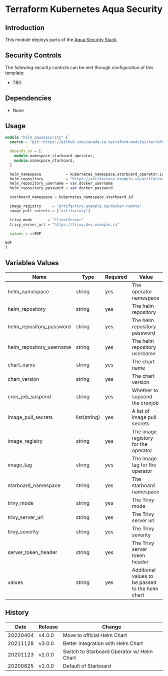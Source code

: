 # Terraform Kubernetes Aqua Security

## Introduction

This module deploys parts of the [Aqua Security Stack](https://github.com/aquasecurity).

## Security Controls

The following security controls can be met through configuration of this template:

- TBD

## Dependencies

- None

## Usage

```terraform
module "helm_aquasecurity" {
  source = "git::https://github.com/canada-ca-terraform-modules/terraform-kubernetes-aquasecurity.git?ref=v3.0.0"

  depends_on = [
    module.namespace_starboard_operator,
    module.namespace_starboard,
  ]

  helm_namespace           = kubernetes_namespace.starboard_operator.id
  helm_repository          = "https://artifactory.example.ca/artifactory/helm-remote"
  helm_repository_username = var.docker_username
  helm_repository_password = var.docker_password

  starboard_namespace = kubernetes_namespace.starboard.id

  image_registry     = "artifactory.example.ca/docker-remote"
  image_pull_secrets = ["artifactory"]

  trivy_mode       = "ClientServer"
  trivy_server_url = "https://trivy.dev.example.ca"

  values = <<EOF

EOF
}

```

## Variables Values

| Name                     | Type         | Required | Value                                            |
| ------------------------ | ------------ | -------- | ------------------------------------------------ |
| helm_namespace           | string       | yes      | The operator namespace                           |
| helm_repository          | string       | yes      | The helm repository                              |
| helm_repository_password | string       | yes      | The helm repository password                     |
| helm_repository_username | string       | yes      | The helm repository username                     |
| chart_name               | string       | yes      | The chart name                                   |
| chart_version            | string       | yes      | The chart version                                |
| cron_job_suspend         | string       | yes      | Whether to supsend the cronjob                   |
| image_pull_secrets       | list(string) | yes      | A list of image pull secrets                     |
| image_registry           | string       | yes      | The image registory for the operator             |
| image_tag                | string       | yes      | The image tag for the operator                   |
| starboard_namespace      | string       | yes      | The starboard namespace                          |
| trivy_mode               | string       | yes      | The Trivy mode                                   |
| trivy_server_url         | string       | yes      | The Trivy server url                             |
| trivy_severity           | string       | yes      | The Trivy severity                               |
| server_token_header      | string       | yes      | The Trivy server token header                    |
| values                   | string       | yes      | Additional values to be passed to the helm chart |

## History

| Date     | Release | Change                                     |
| -------- | ------- | ------------------------------------------ |
| 20220404 | v4.0.0  | Move to official Helm Chart                |
| 20211128 | v3.0.0  | Better integration with Helm Chart         |
| 20201123 | v2.0.0  | Switch to Starboard Operator w/ Helm Chart |
| 20200825 | v1.0.0  | Default of Starboard                       |

